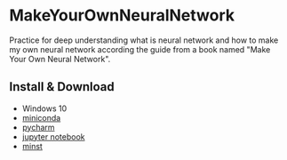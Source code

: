 # MakeYourOwnNeuralNetwork

Practice for deep understanding what is neural network and how to make my own neural network according the guide from a book named "Make Your Own Neural Network".

## Install & Download

- Windows 10
- [miniconda](https://docs.conda.io/projects/miniconda/en/latest/)
- [pycharm](https://www.jetbrains.com/pycharm/download/?section=windows#section=windows)
- [jupyter notebook](https://jupyter.org/)
- [minst](https://github.com/cvdfoundation/mnist)

